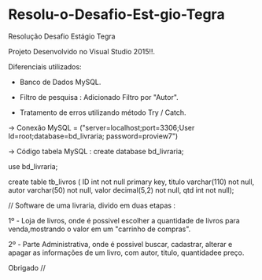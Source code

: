 # Resolu-o-Desafio-Est-gio-Tegra
Resolução Desafio Estágio Tegra

Projeto Desenvolvido no Visual Studio 2015!!.

Diferenciais utilizados:

* Banco de Dados MySQL.

* Filtro de pesquisa : Adicionado Filtro por "Autor".

* Tratamento de erros utilizando método Try / Catch.

-> Conexão MySQL = ("server=localhost;port=3306;User Id=root;database=bd_livraria; password=proview7")

-> Código tabela MySQL :
create database bd_livraria;

use bd_livraria;

create table tb_livros
(
ID int not null primary key,
titulo varchar(110) not null,  
autor varchar(50) not null,
valor decimal(5,2) not null,
qtd int not null);
    
// Software de uma livraria, divido em duas etapas :

1º - Loja de livros, onde é possivel escolher a quantidade de livros para venda,mostrando o valor em um "carrinho de compras".

2º - Parte Administrativa, onde é possivel buscar, cadastrar, alterar e apagar as informações de um livro, com autor, titulo, quantidadee preço.

Obrigado //
      
